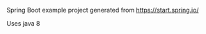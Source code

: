 Spring Boot example project generated from https://start.spring.io/                                                                                                                                                

Uses java 8
